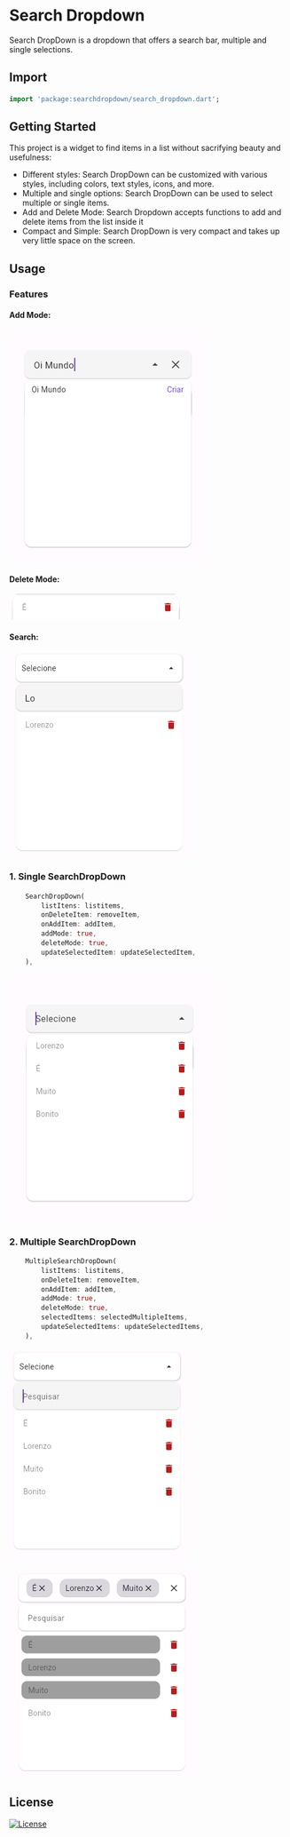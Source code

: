 # Search Dropdown
Search DropDown is a dropdown that offers a search bar, multiple and single selections.

## Import
```dart
import 'package:searchdropdown/search_dropdown.dart';
```

## Getting Started
This project is a widget to find items in a list without sacrifying beauty and usefulness:

- Different styles: Search DropDown can be customized with various styles, including colors, text styles, icons, and more.
- Multiple and single options: Search DropDown can be used to select multiple or single items.
- Add and Delete Mode: Search Dropdown accepts functions to add and delete items from the list inside it
- Compact and Simple: Search DropDown is very compact and takes up very little space on the screen.

## Usage

### Features

#### Add Mode:
![Add Mode](assets/image-1.png)

#### Delete Mode:
![Delete Mode](assets/image-5.png)

#### Search:
![Search Feature](assets/image-4.png)

### 1. Single SearchDropDown

```dart
    SearchDropDown(
        listItens: listitems,
        onDeleteItem: removeItem, 
        onAddItem: addItem,
        addMode: true,
        deleteMode: true,
        updateSelectedItem: updateSelectedItem,
    ),
```

![Single Menu](assets/image.png)

### 2. Multiple SearchDropDown

```dart
    MultipleSearchDropDown(
        listItems: listitems,
        onDeleteItem: removeItem, 
        onAddItem: addItem,
        addMode: true,
        deleteMode: true,
        selectedItems: selectedMultipleItems,
        updateSelectedItems: updateSelectedItems,
    ),
```

![Multi Menu](assets/image-2.png)

![Multi Menu Selection](assets/image-3.png)

## License

[![License](https://img.shields.io/badge/license-MIT-blue.svg)](/LICENSE)
